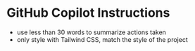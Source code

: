 # GitHub Copilot Instructions

- use less than 30 words to summarize actions taken
- only style with Tailwind CSS, match the style of the project
